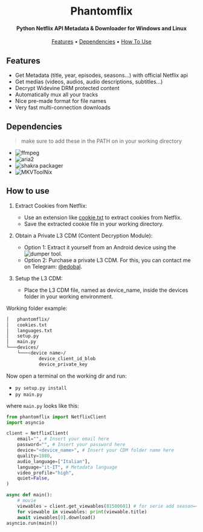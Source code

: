 <h1 align="center">
  Phantomflix
</h1>

<h4 align="center">Python Netflix API Metadata & Downloader for Windows and Linux</h4>

<p align="center">
  <a href="#features">Features</a> •
  <a href="#dependencies">Dependencies</a> •
  <a href="#how-to-use">How To Use</a>
</p>

## Features
* Get Metadata (title, year, episodes, seasons...) with official Netflix api
* Get medias (videos, audios, audio descriptions, subtitles...)
* Decrypt Widevine DRM protected content
* Automatically mux all your tracks
* Nice pre-made format for file names
* Very fast multi-connection downloads

## Dependencies
> make sure to add these in the PATH on in your working directory
- ![ffmpeg](https://ffmpeg.org/)
- ![aria2](https://github.com/aria2/aria2)
- ![shakra packager](https://github.com/shaka-project/shaka-packager)
- ![MKVToolNix](https://mkvtoolnix.download/)

## How to use
1. Extract Cookies from Netflix:
    - Use an extension like [cookie.txt](https://addons.mozilla.org/en-US/firefox/addon/cookies-txt/) to extract cookies from Netflix.
    - Save the extracted cookie file in your working directory.

2. Obtain a Private L3 CDM (Content Decryption Module):
    - Option 1: Extract it yourself from an Android device using the ![dumper](https://github.com/Diazole/dumper) tool.
    - Option 2: Purchase a private L3 CDM. For this, you can contact me on Telegram: [@edobal](https://t.me/edobal).

3. Setup the L3 CDM:
   - Place the L3 CDM file, named as device_name, inside the devices folder in your working environment.
  
Working folder example:
```bash
│   phantomflix/
│   cookies.txt
│   languages.txt
│   setup.py
│   main.py
└───devices/
    └───<device name>/
            device_client_id_blob
            device_private_key
```

Now open a terminal on the working dir and run:
- `py setup.py install`
- `py main.py`

where `main.py` looks like this:
```python
from phantomflix import NetflixClient
import asyncio

client = NetflixClient(
    email="", # Insert your email here
    password="", # Insert your password here
    device="<device_name>", # Insert your CDM folder name here
    quality=1080,
    audio_language=["Italian"],
    language="it-IT", # Metadata language
    video_profile="high",
    quiet=False,
)

async def main():
    # movie
    viewables = client.get_viewables(81500601) # for serie add season=<season_number>, episode=<episode_number>
    for viewable in viewables: print(viewable.title)
    await viewables[0].download()
asyncio.run(main())
```
